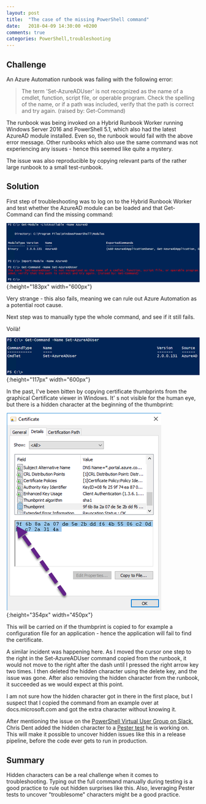```yaml
---
layout: post
title:  "The case of the missing PowerShell command"
date:   2018-04-09 14:30:00 +0200
comments: true
categories: PowerShell,troubleshooting
---
```


## Challenge

An Azure Automation runbook was failing with the following error:
> The term 'Set-​AzureADUser' is not recognized as the name of a cmdlet, function, script file, or operable program. Check the spelling of the name, or if a path was included, verify that the path is correct and try again. (raised by: Get-Command)

The runbook was being invoked on a Hybrid Runbook Worker running Windows Server 2016 and PowerShell 5.1, which also had the latest AzureAD module installed. Even so, the runbook would fail with the above error message. Other runbooks which also use the same command was not experiencing any issues - hence this seemed like quite a mystery.

The issue was also reproducible by copying relevant parts of the rather large runbook to a small test-runbook.


## Solution

First step of troubleshooting was to log on to the Hybrid Runbook Worker and test whether the AzureAD module can be loaded and that Get-Command can find the missing command:

![alt](/images/2018-09-04_case_of_the_missing_command_01.png){:height="183px" width="600px"}

Very strange - this also fails, meaning we can rule out Azure Automation as a potential root cause.

Next step was to manually type the whole command, and see if it still fails.

Voilà!

![alt](/images/2018-09-04_case_of_the_missing_command_02.png){:height="117px" width="600px"}

In the past, I've been bitten by copying certificate thumbprints from the graphical Certificate viewer in Windows.
It' s not visible for the human eye, but there is a hidden character at the beginning of the thumbprint:

![alt](/images/2018-09-04_case_of_the_missing_command_03.png){:height="354px" width="450px"}

This will be carried on if the thumbprint is copied to for example a configuration file for an application - hence the application will fail to find the certificate.

A similar incident was happening here. As I moved the cursor one step to the right in the Set-AzureADUser command copied from the runbook, it would not move to the right after the dash until I pressed the right arrow key two times. I then deleted the hidden character using the delete key, and the issue was gone. After also removing the hidden character from the runbook, it succeeded as we would expect at this point.

I am not sure how the hidden character got in there in the first place, but I suspect that I copied the command from an example over at docs.microsoft.com and got the extra character without knowing it.

After mentioning the issue on the [PowerShell Virtual User Group on Slack](http://slack.poshcode.org/), Chris Dent added the hidden character to a [Pester test](https://floobits.com/PoshCode/PowerShell.Slack.com/file/chrisdent/TroublesomeCharacters.ps1:86) he is working on. This will make it possible to uncover hidden issues like this in a release pipeline, before the code ever gets to run in production.

## Summary

Hidden characters can be a real challenge when it comes to troubleshooting.
Typing out the full command manually during testing is a good practice to rule out hidden surprises like this.
Also, leveraging Pester tests to uncover "troublesome" characters might be a good practice.
